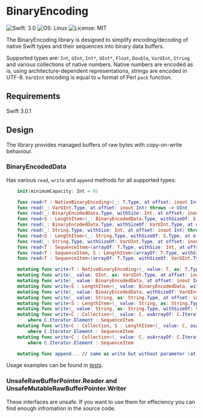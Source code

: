 # BinaryEncoding

![Swift: 3.0](https://img.shields.io/badge/Swift-3.0-orange.svg)
![OS: Linux](https://img.shields.io/badge/OS-Linux-brightgreen.svg)
![License: MIT](https://img.shields.io/badge/License-MIT-blue.svg)

The BinaryEncoding library is designed to simplify encoding/decoding of native Swift types and their sequences into binary data buffers.

Supported types are: `Int`, `UInt`, `Int*`, `UInt*`, `Float`, `Double`, `VarUInt`, `String` and various collections of native numbers.
Native numbers are encoded as is, using architecture-dependent representations, strings are encoded in UTF-8.
`VarUInt` encoding is equal to `w` format of Perl `pack` function.

## Requirements

Swift 3.0.1

## Design

The library provides managed buffers of raw bytes with copy-on-write behaviour.

### BinaryEncodedData

Has various `read`, `write` and `append` methods for all supported types:

```swift
	init(minimumCapacity: Int = 0)

	func read<T : NativeBinaryEncoding>(_: T.Type, at offset: inout Int) throws -> T
	func read(_: VarUInt.Type, at offset: inout Int) throws -> UInt
	func read(_: BinaryEncodedData.Type, withSize: Int, at offset: inout Int) throws -> BinaryEncodedData
	func read<S : LengthItem>(_: BinaryEncodedData.Type, withSizeOf: S.Type, at offset: inout Int) throws -> BinaryEncodedData
	func read(_: BinaryEncodedData.Type, withSizeOf: VarUInt.Type, at offset: inout Int) throws -> BinaryEncodedData
	func read(_: String.Type, withSize: Int, at offset: inout Int) throws -> String
	func read<S : LengthItem>(_: String.Type, withSizeOf: S.Type, at offset: inout Int) throws -> String
	func read(_: String.Type, withSizeOf: VarUInt.Type, at offset: inout Int) throws -> String
	func read<T : SequenceItem>(arrayOf: T.Type, withSize: Int, at offset: inout Int) throws -> [T]
	func read<T : SequenceItem, S : LengthItem>(arrayOf: T.Type, withSizeOf: S.Type, at offset: inout Int) throws -> [T]
	func read<T : SequenceItem>(arrayOf: T.Type, withSizeOf: VarUInt.Type, at offset: inout Int) throws -> [T]

	mutating func write<T : NativeBinaryEncoding>(_ value: T, as: T.Type, at offset: inout Int)
	mutating func write(_ value: UInt, as: VarUInt.Type, at offset: inout Int)
	mutating func write(_ value: BinaryEncodedData, at offset: inout Int)
	mutating func write<S : LengthItem>(_ value: BinaryEncodedData, withSizeOf: S.Type, at offset: inout Int)
	mutating func write(_ value: BinaryEncodedData, withSizeOf: VarUInt.Type, at offset: inout Int)
	mutating func write(_ value: String, as: String.Type, at offset: inout Int)
	mutating func write<S : LengthItem>(_ value: String, as: String.Type, withSizeOf: S.Type, at offset: inout Int)
	mutating func write(_ value: String, as: String.Type, withSizeOf: VarUInt.Type, at offset: inout Int)
	mutating func write<C : Collection>(_ value: C, asArrayOf: C.Iterator.Element.Type, at offset: inout Int)
		where C.Iterator.Element : SequenceItem
	mutating func write<C : Collection, S : LengthItem>(_ value: C, asArrayOf: C.Iterator.Element.Type, withSizeOf: S.Type, at offset: inout Int)
		where C.Iterator.Element : SequenceItem
	mutating func write<C : Collection>(_ value: C, asArrayOf: C.Iterator.Element.Type, withSizeOf: VarUInt.Type, at offset: inout Int)
		where C.Iterator.Element : SequenceItem

	mutating func append... // same as write but without parameter (at:)
```

Usage examples can be found in [tests](Tests/BinaryEncodingTests/Data.swift).

### UnsafeRawBufferPointer.Reader and UnsafeMutableRawBufferPointer.Writer

These interfaces are unsafe. If you want to use them for effeciency you can find enough infromation in the source code.

